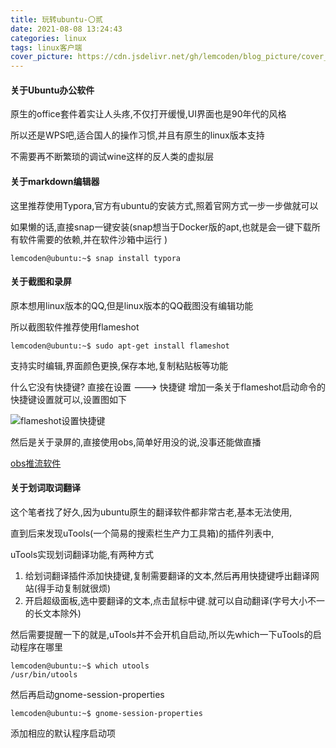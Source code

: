 ```yaml
---
title: 玩转ubuntu-〇贰
date: 2021-08-08 13:24:43
categories: linux
tags: linux客户端
cover_picture: https://cdn.jsdelivr.net/gh/lemcoden/blog_picture/cover_picture/unbuntu.jpg
---
```


#### 关于Ubuntu办公软件

原生的office套件着实让人头疼,不仅打开缓慢,UI界面也是90年代的风格

所以还是WPS吧,适合国人的操作习惯,并且有原生的linux版本支持

不需要再不断繁琐的调试wine这样的反人类的虚拟层

#### 关于markdown编辑器

<!--more-->

这里推荐使用Typora,官方有ubuntu的安装方式,照着官网方式一步一步做就可以

如果懒的话,直接snap一键安装(snap想当于Docker版的apt,也就是会一键下载所有软件需要的依赖,并在软件沙箱中运行 )

```
lemcoden@ubuntu:~$ snap install typora
```

#### 关于截图和录屏

原本想用linux版本的QQ,但是linux版本的QQ截图没有编辑功能

所以截图软件推荐使用flameshot

```
lemcoden@ubuntu:~$ sudo apt-get install flameshot
```

支持实时编辑,界面颜色更换,保存本地,复制粘贴板等功能

什么它没有快捷键? 直接在设置 ---> 快捷键 增加一条关于flameshot启动命令的快捷键设置就可以,设置图如下

![flameshot设置快捷键](https://picture.lemcoden.xyz/linux/flameshot_set.png)

然后是关于录屏的,直接使用obs,简单好用没的说,没事还能做直播 

[obs推流软件](https://obsproject.com/)

#### 关于划词取词翻译

这个笔者找了好久,因为ubuntu原生的翻译软件都非常古老,基本无法使用,

直到后来发现uTools(一个简易的搜索栏生产力工具箱)的插件列表中,

uTools实现划词翻译功能,有两种方式

1. 给划词翻译插件添加快捷键,复制需要翻译的文本,然后再用快捷键呼出翻译网站(得手动复制就很烦)
2. 开启超级面板,选中要翻译的文本,点击鼠标中键.就可以自动翻译(字号大小不一的长文本除外)

然后需要提醒一下的就是,uTools并不会开机自启动,所以先which一下uTools的启动程序在哪里

```
lemcoden@ubuntu:~$ which utools
/usr/bin/utools
```

然后再启动gnome-session-properties

```
lemcoden@ubuntu:~$ gnome-session-properties
```

添加相应的默认程序启动项